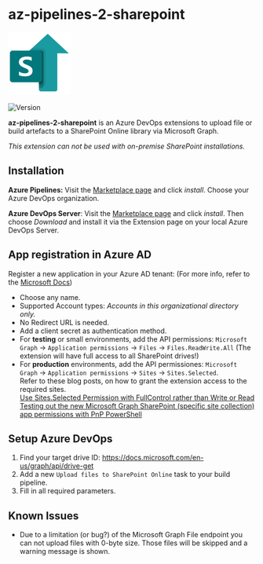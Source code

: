 # az-pipelines-2-sharepoint

![Logo](./images/icon_128.png)

![Version](https://img.shields.io/visual-studio-marketplace/v/halliba.az-pipelines-2-sharepoint?label=Visual%20Studio%20Marketplace&style=flat-square)

**az-pipelines-2-sharepoint** is an Azure DevOps extensions to upload file or build artefacts to a SharePoint Online library via Microsoft Graph.

*This extension can not be used with on-premise SharePoint installations.*

## Installation
**Azure Pipelines:** Visit the [Marketplace page](https://marketplace.visualstudio.com/items?itemName=halliba.az-pipelines-2-sharepoint) and click *install*. Choose your Azure DevOps organization.

**Azure DevOps Server**: Visit the [Marketplace page](https://marketplace.visualstudio.com/items?itemName=halliba.az-pipelines-2-sharepoint) and click *install*. Then choose *Download* and install it via the Extension page on your local Azure DevOps Server.

## App registration in Azure AD
Register a new application in your Azure AD tenant: (For more info, refer to the [Microsoft Docs](https://docs.microsoft.com/en-us/azure/active-directory/develop/quickstart-register-app))
- Choose any name.
- Supported Account types: *Accounts in this organizational directory only.*
- No Redirect URL is needed.
- Add a client secret as authentication method.
- For **testing** or small environments, add the API permissions: `Microsoft Graph` -> `Application permissions` -> `Files` -> `Files.ReadWrite.All` (The extension will have full access to all SharePoint drives!)
- For **production** environments, add the API permissiones: `Microsoft Graph` -> `Application permissions` -> `Sites` -> `Sites.Selected`.  
    Refer to these blog posts, on how to grant the extension access to the required sites.  
    [Use Sites.Selected Permission with FullControl rather than Write or Read
](https://www.leonarmston.com/2022/02/use-sites-selected-permission-with-fullcontrol-rather-than-write-or-read/)  
[Testing out the new Microsoft Graph SharePoint (specific site collection) app permissions with PnP PowerShell
](https://www.leonarmston.com/2021/03/testing-out-the-new-microsoft-graph-sharepoint-specific-site-collection-app-permissions-with-pnp-powershell/)

## Setup Azure DevOps
1. Find your target drive ID: https://docs.microsoft.com/en-us/graph/api/drive-get
2. Add a new `Upload files to SharePoint Online` task to your build pipeline.
3. Fill in all required parameters.

## Known Issues
- Due to a limitation (or bug?) of the Microsoft Graph File endpoint you can not upload files with 0-byte size. Those files will be skipped and a warning message is shown.
